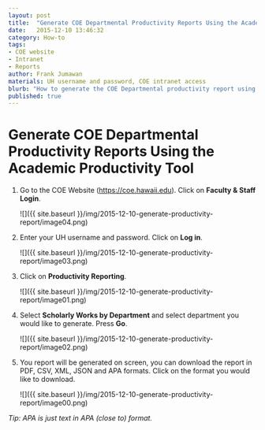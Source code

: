 ```yaml
---
layout: post
title:  "Generate COE Departmental Productivity Reports Using the Academic Productivity Tool"
date:   2015-12-10 13:46:32
category: How-to
tags:
- COE website
- Intranet
- Reports
author: Frank Jumawan
materials: UH username and password, COE intranet access
blurb: "How to generate the COE Departmental productivity report using the Academic Productivity tool."
published: true
---
```

# Generate COE Departmental Productivity Reports Using the Academic Productivity Tool

1. Go to the COE Website (<https://coe.hawaii.edu>). Click on **Faculty & Staff Login**.

    ![]({{ site.baseurl }}/img/2015-12-10-generate-productivity-report/image04.png)

2. Enter your UH username and password. Click on **Log in**.

    ![]({{ site.baseurl }}/img/2015-12-10-generate-productivity-report/image03.png)

3. Click on **Productivity Reporting**.

    ![]({{ site.baseurl }}/img/2015-12-10-generate-productivity-report/image01.png)

4. Select **Scholarly Works by Department**  and select department you would like to generate. Press **Go**.

    ![]({{ site.baseurl }}/img/2015-12-10-generate-productivity-report/image02.png)

5. You report will be generated on screen, you can download the report in PDF, CSV, XML, JSON and APA formats. Click on the format you would like to download.

    ![]({{ site.baseurl }}/img/2015-12-10-generate-productivity-report/image00.png)

*Tip: APA is just text in APA (close to) format.*
